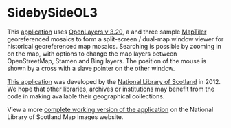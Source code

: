 SidebySideOL3
==============================

This <a href="http://maps.nls.uk/geo/explore/side-by-side/">application</a> uses <a href="http://openlayers.org/">OpenLayers v 3.20</a>, a and three sample <a href="http://www.maptiler.com/">MapTiler</a> georeferenced mosaics to form a split-screen / dual-map window viewer for historical georeferenced map mosaics. Searching is possible by zooming in on the map, with options to change the map layers between OpenStreetMap, Stamen and Bing layers. The position of the mouse is shown by a cross with a slave pointer on the other window.

<a href="http://maps.nls.uk/geo/explore/side-by-side/">This application</a> was developed by the <a href="http://www.nls.uk">National Library of Scotland<a> in 2012. We hope that other libraries, archives or institutions may benefit from the code in making available their geographical collections.

View a more <a href="http://maps.nls.uk/geo/explore/side-by-side/">complete working version of the application</a> on the National Library of Scotland Map Images website.
